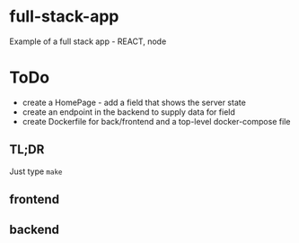 # full-stack-app
Example of a full stack app - REACT, node

# ToDo

- create a HomePage - add a field that shows the server state
- create an endpoint in the backend to supply data for field
- create Dockerfile for back/frontend and a top-level docker-compose file

## TL;DR

Just type `make`

## frontend

## backend

